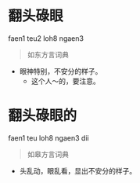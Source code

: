 # 翻头碌眼
faen1 teu2 loh8 ngaen3
> 如东方言词典
- 眼神特别，不安分的样子。
  - 这个人～的，要注意。

# 翻头碌眼的
faen1 teu loh8 ngaen3 dii
> 如皋方言词典
- 头乱动，眼乱看，显出不安分的样子。
